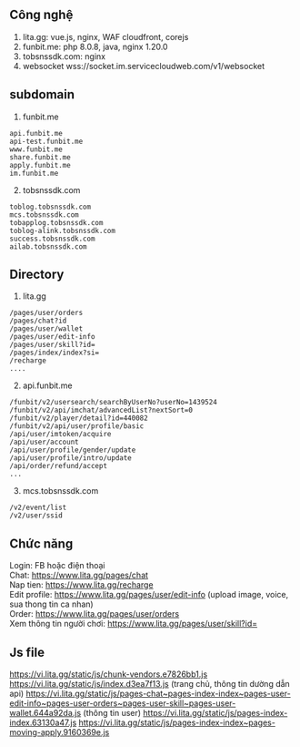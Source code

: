 ## Công nghệ 
1. lita.gg: vue.js, nginx, WAF cloudfront, corejs 
2. funbit.me: php 8.0.8, java, nginx 1.20.0 
3. tobsnssdk.com: nginx 
4. websocket wss://socket.im.servicecloudweb.com/v1/websocket 

## subdomain 

1. funbit.me 
```
api.funbit.me
api-test.funbit.me
www.funbit.me
share.funbit.me
apply.funbit.me
im.funbit.me
``` 
2. tobsnssdk.com 
```
toblog.tobsnssdk.com
mcs.tobsnssdk.com
tobapplog.tobsnssdk.com 
toblog-alink.tobsnssdk.com
success.tobsnssdk.com 
ailab.tobsnssdk.com
``` 
## Directory 
1. lita.gg
```
/pages/user/orders
/pages/chat?id
/pages/user/wallet
/pages/user/edit-info
/pages/user/skill?id=
/pages/index/index?si=
/recharge
....
```
2. api.funbit.me 
```
/funbit/v2/usersearch/searchByUserNo?userNo=1439524
/funbit/v2/api/imchat/advancedList?nextSort=0
/funbit/v2/player/detail?id=440082
/funbit/v2/api/user/profile/basic
/api/user/imtoken/acquire
/api/user/account
/api/user/profile/gender/update
/api/user/profile/intro/update
/api/order/refund/accept
...
```
3. mcs.tobsnssdk.com 
```
/v2/event/list
/v2/user/ssid
```
## Chức năng 
Login: FB hoặc điện thoại  
Chat: https://www.lita.gg/pages/chat  
Nap tien: https://www.lita.gg/recharge  
Edit profile: https://www.lita.gg/pages/user/edit-info (upload image, voice, sua thong tin ca nhan)  
Order: https://www.lita.gg/pages/user/orders  
Xem thông tin người chơi: https://www.lita.gg/pages/user/skill?id=  

## Js file 
https://vi.lita.gg/static/js/chunk-vendors.e7826bb1.js
https://vi.lita.gg/static/js/index.d3ea7f13.js (trang chủ, thông tin dường dẫn api)
https://vi.lita.gg/static/js/pages-chat~pages-index-index~pages-user-edit-info~pages-user-orders~pages-user-skill~pages-user-wallet.644a92da.js (thông tin user)
https://vi.lita.gg/static/js/pages-index-index.63130a47.js
https://vi.lita.gg/static/js/pages-index-index~pages-moving-apply.9160369e.js
